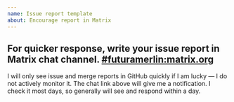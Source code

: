 ```yaml
---
name: Issue report template
about: Encourage report in Matrix
---
```

## For quicker response, write your issue report in Matrix chat channel. [#futuramerlin:matrix.org](https://matrix.to/#/%23futuramerlin:matrix.org)

I will only see issue and merge reports in GitHub quickly if I am lucky — I do not actively monitor it. The chat link above will give me a notification. I check it most days, so generally will see and respond within a day.
